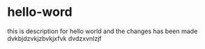 # hello-word
this is description for hello world
and the changes has been made
dvkbjdzvkjzbvkjxfvk
dvdzxvnlzjf
